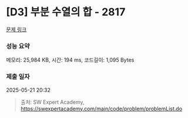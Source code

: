# [D3] 부분 수열의 합 - 2817 

[문제 링크](https://swexpertacademy.com/main/code/problem/problemDetail.do?contestProbId=AV7IzvG6EksDFAXB) 

### 성능 요약

메모리: 25,984 KB, 시간: 194 ms, 코드길이: 1,095 Bytes

### 제출 일자

2025-05-21 20:32



> 출처: SW Expert Academy, https://swexpertacademy.com/main/code/problem/problemList.do